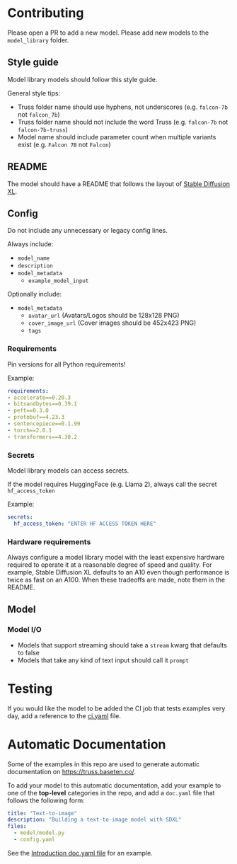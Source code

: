 # Contributing

Please open a PR to add a new model. Please add new models to the `model_library` folder.

## Style guide

Model library models should follow this style guide.

General style tips:

* Truss folder name should use hyphens, not underscores (e.g. `falcon-7b` not `falcon_7b`)
* Truss folder name should not include the word Truss (e.g. `falcon-7b` not `falcon-7b-truss`)
* Model name should include parameter count when multiple variants exist (e.g. `Falcon 7B` not `Falcon`)

## README

The model should have a README that follows the layout of [Stable Diffusion XL](stable-diffusion/stable-diffusion-xl-1.0).


## Config

Do not include any unnecessary or legacy config lines.

Always include:

* `model_name`
* `description`
* `model_metadata`
  * `example_model_input`

Optionally include:
* `model_metadata`
  * `avatar_url` (Avatars/Logos should be 128x128 PNG)
  * `cover_image_url` (Cover images should be 452x423 PNG)
  * `tags`

### Requirements

Pin versions for all Python requirements!

Example:

```yaml
requirements:
- accelerate==0.20.3
- bitsandbytes==0.39.1
- peft==0.3.0
- protobuf==4.23.3
- sentencepiece==0.1.99
- torch==2.0.1
- transformers==4.30.2
```

### Secrets

Model library models can access secrets.

If the model requires HuggingFace (e.g. Llama 2), always call the secret `hf_access_token`

Example:

```yaml
secrets:
  hf_access_token: "ENTER HF ACCESS TOKEN HERE"
```

### Hardware requirements

Always configure a model library model with the least expensive hardware required to operate it at a reasonable degree of speed and quality. For example, Stable Diffusion XL defaults to an A10 even though performance is twice as fast on an A100. When these tradeoffs are made, note them in the README.

## Model

### Model I/O

* Models that support streaming should take a `stream` kwarg that defaults to false
* Models that take any kind of text input should call it `prompt`

# Testing

If you would like the model to be added the CI job that tests examples very day, add a reference
to the [ci.yaml](ci.yaml) file.

# Automatic Documentation

Some of the examples in this repo are used to generate automatic documentation on https://truss.baseten.co/.

To add your model to this automatic documentation, add your example to one of the **top-level** categories
in the repo, and add a `doc.yaml` file that follows the following form:

```yaml
title: "Text-to-image"
description: "Building a text-to-image model with SDXL"
files:
  - model/model.py
  - config.yaml
```

See the [Introduction doc.yaml file](1_introduction/getting-started-bert/doc.yaml) for an example.
